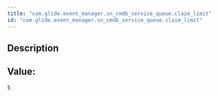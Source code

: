 ```yaml
---
title: "com.glide.event_manager.sn_cmdb_service_queue.claim_limit"
id: "com.glide.event_manager.sn_cmdb_service_queue.claim_limit"
---
```

## Description



## Value: 
```
5
```